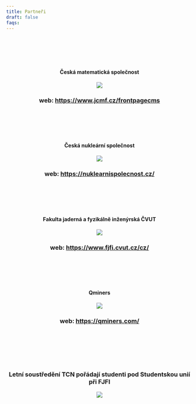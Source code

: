 ```yaml
---
title: Partneři
draft: false
faqs:
---
```


<p></p>
</br>
</br>
</br>
</br>
<h4 style="text-align: center;">Česká matematická společnost</h4>
<p align="center">
  <img src="/images/cms.png" />
</p>
<div style="text-align: center;">

### web: https://www.jcmf.cz/frontpagecms

</br>
</br>
</br>
</br>

<h4 style="text-align: center;">Česká nukleární společnost</h4>
<p align="center">
  <img src="/images/cns.png" />
</p>
<div style="text-align: center;">

### web: https://nuklearnispolecnost.cz/

</br>
</br>
</br>
</br>

<h4 style="text-align: center;">Fakulta jaderná a fyzikálně inženýrská ČVUT</h4>
<p align="center">
  <img src="/images/fjfi.png" />
</p>
<div style="text-align: center;">

### web: https://www.fjfi.cvut.cz/cz/

</br>
</br>
</br>
</br>

<h4 style="text-align: center;">Qminers</h4>
<p align="center">
  <img src="/images/qminers.png" />
</p>
<div style="text-align: center;">

### web: https://qminers.com/

</br>
</br>
</br>
</br>
</br>

### Letní soustředění TCN pořádají studenti pod Studentskou unií při FJFI

<div align="center">
<img src="/images/sufjfi-logo.jpg" />
</div>
